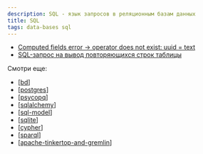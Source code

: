```yaml
---
description: SQL - язык запросов в реляционным базам данных
title: SQL
tags: data-bases sql
---
```

- [Computed fields error -> operator does not exist: uuid = text](https://stackoverflow.com/questions/73118194/computed-fields-error-operator-does-not-exist-uuid-text)
- [SQL-запрос на вывод повторяющихся строк таблицы](https://openu.ru/books/sql/lifehacks/sql-zapros-na-vyvod-povtoryayuschihsya-strok-tablicy.asp)

Смотри еще:

- [[bd]]
- [[postgres]]
- [[psycopq]]
- [[sqlalchemy]]
- [[sql-model]]
- [[sqlite]]
- [[cypher]]
- [[sparql]]
- [[apache-tinkertop-and-gremlin]]

[//begin]: # "Autogenerated link references for markdown compatibility"
[bd]: ..%2Flists%2Fbd "Data Bases"
[postgres]: postgres "Postgres"
[psycopq]: psycopq "psycopq"
[sqlalchemy]: ..%2Flists%2Fsqlalchemy "Sqlalchemy"
[sql-model]: sql-model "Sql model bd"
[sqlite]: sqlite "Sqlite bd"
[cypher]: cypher "Cypher query language"
[sparql]: sparql "SPARQL"
[apache-tinkertop-and-gremlin]: apache-tinkertop-and-gremlin "Apache TinkerPop and Gremlin"
[//end]: # "Autogenerated link references"